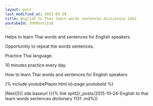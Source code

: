 ```yaml
---
layout: post
last_modified_at: 2021-03-29
title: English to Thai learn words sentences dictionary 1452 
youtubeId: 3hP8bvtlIs8
---
```

 
 
Helps to learn Thai words and sentences for English speakers.

Opportunitiy to repeat the words sentences. 

Practice Thai language. 
 
10 minutes practice every day. 
 
How to learn Thai words and sentences for English speakers 
 
{% include youtubePlayer.html id=page.youtubeId %}
 
 
[Next]({{ site.baseurl }}{% link  split2/_posts/2015-10-24-English to thai learn words sentences dictionary 1131 .md%})
 
